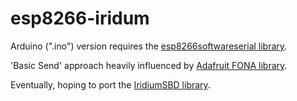 # esp8266-iridum

Arduino (".ino") version requires the [esp8266softwareserial library](https://github.com/plerup/espsoftwareserial).

'Basic Send' approach heavily influenced by [Adafruit FONA library](https://github.com/adafruit/Adafruit_FONA). 

Eventually, hoping to port the [IridiumSBD library](https://github.com/mikalhart/IridiumSBD).
